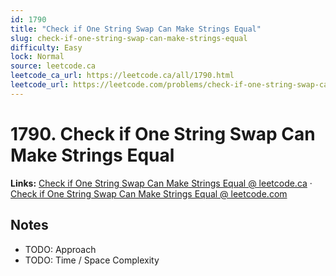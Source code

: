 ```yaml
--- 
id: 1790
title: "Check if One String Swap Can Make Strings Equal"
slug: check-if-one-string-swap-can-make-strings-equal
difficulty: Easy
lock: Normal
source: leetcode.ca
leetcode_ca_url: https://leetcode.ca/all/1790.html
leetcode_url: https://leetcode.com/problems/check-if-one-string-swap-can-make-strings-equal/
---
```


# 1790. Check if One String Swap Can Make Strings Equal

**Links:** [Check if One String Swap Can Make Strings Equal @ leetcode.ca](https://leetcode.ca/all/1790.html) · [Check if One String Swap Can Make Strings Equal @ leetcode.com](https://leetcode.com/problems/check-if-one-string-swap-can-make-strings-equal/)

## Notes
- TODO: Approach
- TODO: Time / Space Complexity
